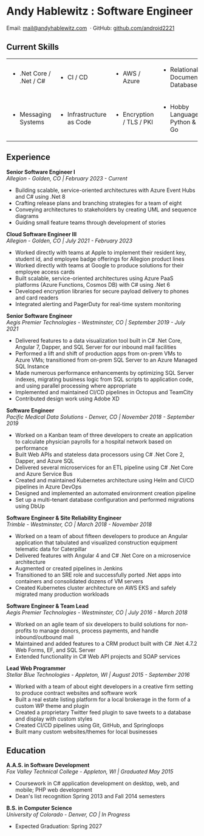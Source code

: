 # Andy Hablewitz : Software Engineer

<div class="contact-info">
<span>Email:</span> <a href="mailto:mail@andyhablewitz.com">mail@andyhablewitz.com</a>
<span>&nbsp·&nbsp</span><span>GitHub:</span> <a target="_blank" href="https://github.com/android2221">github.com/android2221</a>
</div>

## **Current Skills**
<table>
<tr>
<td><ul><li>.Net Core / .Net / C#</li></ul></td>
<td><ul><li>CI / CD</li></ul></td>
<td><ul><li>AWS / Azure</li></ul></td>
<td><ul><li>Relational / Document Databases</li></ul></td>
</tr>
<tr>
<td><ul><li>Messaging Systems</li></ul></td>
<td><ul><li>Infrastructure as Code</li></ul></td>
<td><ul><li>Encryption / TLS / PKI</li></ul></td>
<td><ul><li>Hobby Languages: Python & Go</li></ul></td>
</table>

## **Experience**

**Senior Software Engineer I**  
*Allegion - Golden, CO | February 2023 - Current*

- Building scalable, service-oriented architectures with Azure Event Hubs and C# using .Net 8
- Crafting release plans and branching strategies for a team of eight
- Conveying architectures to stakeholders by creating UML and sequence diagrams
- Guiding small feature teams through development of stories

**Cloud Software Engineer III**  
*Allegion - Golden, CO | July 2021 - February 2023*

- Worked directly with teams at Apple to implement their resident key, student id, and employee badge offerings for Allegion product lines
- Worked directly with teams at Google to produce solutions for their employee access cards
- Built scalable, service-oriented architectures using Azure PaaS platforms (Azure Functions, Cosmos DB) with C# using .Net 6
- Developed encryption libraries for secure payload delivery to phones and card readers
- Integrated alerting and PagerDuty for real-time system monitoring

**Senior Software Engineer**  
*Aegis Premier Technologies - Westminster, CO | September 2019 - July 2021*

- Delivered features to a data visualization tool built in C# .Net Core, Angular 7, Dapper, and SQL Server for our inbound mail facilities
- Performed a lift and shift of production apps from on-prem VMs to Azure VMs; transitioned from on-prem SQL Server to an Azure Managed SQL Instance
- Made numerous performance enhancements by optimizing SQL Server indexes, migrating business logic from SQL scripts to application code, and using parallel processing where appropriate
- Implemented and maintained CI/CD pipelines in Octopus and TeamCity
- Contributed design work using Adobe XD

**Software Engineer**  
*Pacific Medical Data Solutions - Denver, CO | November 2018 - September 2019*

- Worked on a Kanban team of three developers to create an application to calculate physician payrolls for a hospital network based on performance 
- Built Web APIs and stateless data processors using C# .Net Core 2, Dapper, and Azure SQL
- Delivered several microservices for an ETL pipeline using C# .Net Core and Azure Service Bus
- Created and maintained Kubernetes architecture using Helm and CI/CD pipelines in Azure DevOps
- Designed and implemented an automated environment creation pipeline
- Set up a multi-tenant database configuration and performed migrations using DbUp

**Software Engineer & Site Reliability Engineer**  
*Trimble - Westminster, CO | March 2018 - November 2018*

- Worked on a team of about fifteen developers to produce an Angular application that tabulated and visualized construction equipment telematic data for Caterpillar
- Delivered features with Angular 4 and C# .Net Core on a microservice architecture
- Augmented or created pipelines in Jenkins
- Transitioned to an SRE role and successfully ported .Net apps into containers and consolidated dozens of VM servers 
- Created Kubernetes cluster architecture on AWS EKS and safely migrated many production workloads

**Software Engineer & Team Lead**  
*Aegis Premier Technologies - Westminster, CO  | July 2016 - March 2018*

- Worked on an agile team of six developers to build solutions for non-profits to manage donors, process payments, and handle inbound/outbound mail
- Maintained and added features to a CRM product built with C# .Net 4.7.2 Web Forms, EF, and SQL Server
- Extended functionality in C# Web API projects and SOAP services

**Lead Web Programmer**  
*Stellar Blue Technologies - Appleton, WI | August 2015 - September 2016*

- Worked with a team of about eight developers in a creative firm setting to produce contract websites and software work
- Built a real estate listing platform for a local brokerage in the form of a custom WP theme and plugin
- Created a proprietary Twitter feed plugin to save tweets to a database and display with custom styles
- Created CI/CD pipelines using Git, GitHub, and Springloops
- Built many custom websites/themes for local businesses

## **Education**

**A.A.S. in Software Development**  
*Fox Valley Technical College - Appleton, WI | Graduated May 2015*

- Coursework in C# application development on desktop, web, and mobile; PHP web development
- Dean's list recognition Spring 2013 and Fall 2014 semesters

**B.S. in Computer Science**  
*University of Colorado - Denver, CO | In Progress*

- Expected Graduation: Spring 2027
